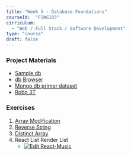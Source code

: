 ```yaml
---
title: "Week 5 - Database Foundations"
courseId:  "FSWG103"
cirriculum:
  - "Web / Full Stack / Software Development"
type: "course"
draft: false
---
```


### Project Materials

* [Sample db](https://resources.api.exeterlms.com/Resources/f53e9d09-68ad-43ee-8093-63cb65efc34a)
* [db Browser](http://sqlitebrowser.org/)
* [Mongo db primer dataset](https://raw.githubusercontent.com/mongodb/docs-assets/primer-dataset/primer-dataset.json)
* [Robo 3T](https://robomongo.org/)

### Exercises

1.  [Array Modification](http://jsbin.com/wucagim/14/edit?js,console)
2.  [Reverse String](http://jsbin.com/wucagim/14/edit?js,console)
3.  [Distinct Array](http://jsbin.com/wucagim/14/edit?js,console)
4.  React List Render List
    * [![Edit React-Music](https://codesandbox.io/static/img/play-codesandbox.svg)](https://codesandbox.io/s/l2ow9zn33z)
